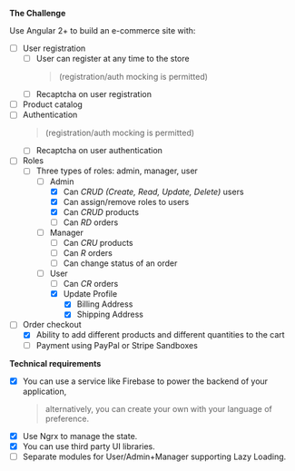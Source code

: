 **The Challenge**

Use Angular 2+ to build an e-commerce site with:

 - [ ]  User registration
    - [ ] User can register at any time to the store 
      >  (registration/auth mocking is permitted)
    - [ ] Recaptcha on user registration
- [ ] Product catalog
- [ ] Authentication
  >  (registration/auth mocking is permitted)
  - [ ] Recaptcha on user authentication
- [ ] Roles
  - [ ] Three types of roles: admin, manager, user
      - [ ] Admin
          - [x] Can *CRUD (Create, Read, Update, Delete)* users
          - [x] Can assign/remove roles to users
          - [x] Can *CRUD* products
          - [ ] Can *RD* orders
      - [ ] Manager
          - [ ] Can *CRU* products
          - [ ] Can *R* orders
          - [ ] Can change status of an order
      - [ ] User
          - [ ] Can *CR* orders
          - [x] Update Profile
              - [x] Billing Address
              - [x] Shipping Address
- [ ] Order checkout
    - [x] Ability to add different products and different quantities to the cart
    - [ ] Payment using PayPal or Stripe Sandboxes
    
**Technical requirements**
- [x] You can use a service like Firebase to power the backend of your application, 
    > alternatively, you can create your own with your language of preference.
- [x] Use Ngrx to manage the state.
- [x] You can use third party UI libraries.
- [ ] Separate modules for User/Admin+Manager supporting Lazy Loading.
